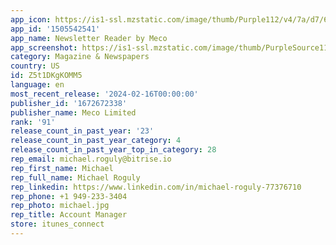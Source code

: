 ```yaml
---
app_icon: https://is1-ssl.mzstatic.com/image/thumb/Purple112/v4/7a/d7/65/7ad76567-9700-9d15-79f8-b30aa5fe5a86/AppIcon-0-0-1x_U007emarketing-0-10-0-85-220.png/1024x1024bb.png
app_id: '1505542541'
app_name: Newsletter Reader by Meco
app_screenshot: https://is1-ssl.mzstatic.com/image/thumb/PurpleSource116/v4/de/f7/0b/def70b44-b0d6-89bb-63ef-5f02adf02bc7/97c0989c-0c9e-4a02-adb1-e8cbc2de61c8_6.5-S1-New.jpg/1242x2688bb.png
category: Magazine & Newspapers
country: US
id: Z5t1DKgKOMM5
language: en
most_recent_release: '2024-02-16T00:00:00'
publisher_id: '1672672338'
publisher_name: Meco Limited
rank: '91'
release_count_in_past_year: '23'
release_count_in_past_year_category: 4
release_count_in_past_year_top_in_category: 28
rep_email: michael.roguly@bitrise.io
rep_first_name: Michael
rep_full_name: Michael Roguly
rep_linkedin: https://www.linkedin.com/in/michael-roguly-77376710
rep_phone: +1 949-233-3404
rep_photo: michael.jpg
rep_title: Account Manager
store: itunes_connect
---
```

